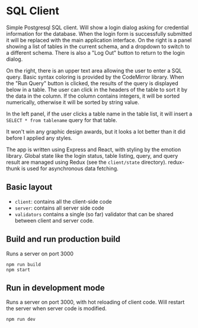 # SQL Client

Simple Postgresql SQL client. Will show a login dialog asking for credential
information for the database. When the login form is successfully submitted
it will be replaced with the main application interface. On the right is a panel
showing a list of tables in the current schema, and a dropdown to switch to a
different schema. There is also a "Log Out" button to return to the login
dialog.

On the right, there is an upper text area allowing the user to enter a SQL
query.  Basic syntax coloring is provided by the CodeMirror library. When the
"Run Query" button is clicked, the results of the query is displayed below in
a table. The user can click in the headers of the table to sort it by the data
in the column. If the column contains integers, it will be sorted numerically,
otherwise it will be sorted by string value.

In the left panel, if the user clicks a table name in the table list, it will
insert a `SELECT * from tablename` query for that table.

It won't win any graphic design awards, but it looks a lot better than it did
before I applied any styles.

The app is written using Express and React, with styling by the emotion library.
Global state like the login status, table listing, query, and query result are
managed using Redux (see the `client/state` directory). redux-thunk is used for
asynchronous data fetching.

## Basic layout

* `client`: contains all the client-side code
* `server`: contains all server side code
* `validators` contains a single (so far) validator that can be shared between
  client and server code.

## Build and run production build

Runs a server on port 3000

```
npm run build
npm start
```

## Run in development mode

Runs a server on port 3000, with hot reloading of client code. Will restart
the server when server code is modified.

```
npm run dev
```

